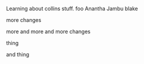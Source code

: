 Learning about collins stuff.
foo
Anantha Jambu
blake

more changes

more and more and more changes

thing

and thing
